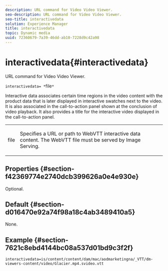 ```yaml
---
description: URL command for Video Video Viewer.
seo-description: URL command for Video Video Viewer.
seo-title: interactivedata
solution: Experience Manager
title: interactivedata
topic: Dynamic media
uuid: 72360679-7a39-46dd-ab10-7228d9c42a98
---
```


# interactivedata{#interactivedata}

URL command for Video Video Viewer.

 `interactivedata= *`file`*`

Interactive data associates certain time regions in the video content with the product data that is later displayed in interactive swatches next to the video. It is also associated in the call-to-action panel shown at the conclusion of video playback. It also provides a title for the interactive video displayed in the call-to-action panel.

<table id="table_C616483932C2482CA9794DDD7313FD7C"> 
 <tbody> 
  <tr> 
   <td colname="col1"> <p> <span class="codeph"> <span class="varname"> file</span> </span> </p> </td> 
   <td colname="col2"> <p> Specifies a URL or path to WebVTT interactive data content. The WebVTT file must be served by Image Serving. </p> </td> 
  </tr> 
 </tbody> 
</table>

## Properties {#section-f42369774e2740dcb399626a0e4e930e}

Optional.

## Default {#section-d016470e92a74f98a18c4ab3489410a5}

None.

## Example {#section-7621c8ebd4144bc08a537d01bd9c3f2f}

```
interactivedata=is/content/content/dam/mac/aodmarketingna/_VTT/dm-viewers-content/video/Glacier.mp4.svideo.vtt
```

